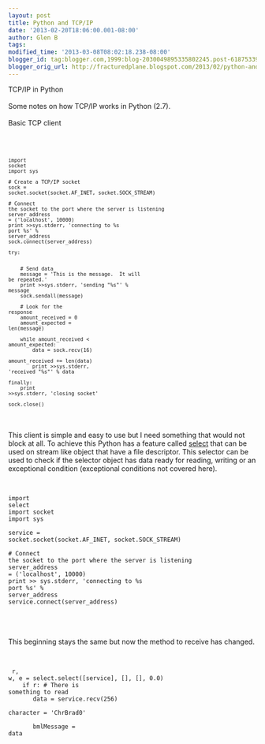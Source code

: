 ```yaml
---
layout: post
title: Python and TCP/IP
date: '2013-02-20T18:06:00.001-08:00'
author: Glen B
tags: 
modified_time: '2013-03-08T08:02:18.238-08:00'
blogger_id: tag:blogger.com,1999:blog-2030049895335802245.post-6187533957253832139
blogger_orig_url: http://fracturedplane.blogspot.com/2013/02/python-and-tcpip.html
---
```


TCP/IP in Python<br /><br />Some notes on how TCP/IP works in Python (2.7).<br /><br />Basic TCP client<br /><br /><br /><pre class="prettyprint"><code class="language-py"><br /><code>import socket<br />import sys<br /><br /># Create a TCP/IP socket<br />sock = socket.socket(socket.AF_INET, socket.SOCK_STREAM)<br /><br /># Connect the socket to the port where the server is listening<br />server_address = ('localhost', 10000)<br />print &gt;&gt;sys.stderr, 'connecting to %s port %s' % server_address<br />sock.connect(server_address)<br /><br />try:<br />&nbsp;&nbsp;&nbsp; <br />&nbsp;&nbsp;&nbsp; # Send data<br />&nbsp;&nbsp;&nbsp; message = 'This is the message.&nbsp; It will be repeated.'<br />&nbsp;&nbsp;&nbsp; print &gt;&gt;sys.stderr, 'sending "%s"' % message<br />&nbsp;&nbsp;&nbsp; sock.sendall(message)<br /><br />&nbsp;&nbsp;&nbsp; # Look for the response<br />&nbsp;&nbsp;&nbsp; amount_received = 0<br />&nbsp;&nbsp;&nbsp; amount_expected = len(message)<br />&nbsp;&nbsp;&nbsp; <br />&nbsp;&nbsp;&nbsp; while amount_received &lt; amount_expected:<br />&nbsp;&nbsp;&nbsp;&nbsp;&nbsp;&nbsp;&nbsp; data = sock.recv(16)<br />&nbsp;&nbsp;&nbsp;&nbsp;&nbsp;&nbsp;&nbsp; amount_received += len(data)<br />&nbsp;&nbsp;&nbsp;&nbsp;&nbsp;&nbsp;&nbsp; print &gt;&gt;sys.stderr, 'received "%s"' % data<br /><br />finally:<br />&nbsp;&nbsp;&nbsp; print &gt;&gt;sys.stderr, 'closing socket'<br />&nbsp;&nbsp;&nbsp; sock.close()</code></code></pre><br /><br />This client is simple and easy to use but I need something that would not block at all. To achieve this Python has a feature called <a href="http://docs.python.org/2/library/select.html" target="_blank">select</a> that can be used on stream like object that have a file descriptor. This selector can be used to check if the selector object has data ready for reading, writing or an exceptional condition (exceptional conditions not covered here).<br /><br /><pre class="prettyprint"><code class="language-py"><br />import select<br />import socket<br />import sys<br /><br />service = socket.socket(socket.AF_INET, socket.SOCK_STREAM)<br /><br /># Connect the socket to the port where the server is listening<br />server_address = ('localhost', 10000)<br />print &gt;&gt; sys.stderr, 'connecting to %s port %s' % server_address<br />service.connect(server_address)</code></pre><br /><br /><br />This beginning stays the same but now the method to receive has changed.<br /><br /><pre class="prettyprint"><code class="language-py"><br />&nbsp;r, w, e = select.select([service], [], [], 0.0)<br />&nbsp;&nbsp;&nbsp; if r: # There is something to read<br />&nbsp;&nbsp;&nbsp;&nbsp;&nbsp;&nbsp; data = service.recv(256)<br />&nbsp;&nbsp;&nbsp;&nbsp;&nbsp;&nbsp; character = 'ChrBrad0'<br />&nbsp;&nbsp;&nbsp;&nbsp;&nbsp;&nbsp; <br />&nbsp;&nbsp;&nbsp;&nbsp;&nbsp;&nbsp; bmlMessage = data<locomotion manner="jog" target="' + data + ' 0'+ '" type="basic"><locomotion manner="jog" target="' + data + ' 0'+ '" type="basic"></locomotion><br /></locomotion></code></pre><br /><br /><br /><br /><br /><br /><br />